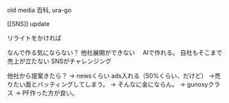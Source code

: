 
old media
	百科, ura-go

[[SNS]]
update

リライトをかければ


なんで作る気にならない？
	他社展開ができない
		　AIで作れる。
	自社もそこまで売上が立たない
	SNSがチャレンジング
	


他社から提案きたら？
	→ newsくらい ads入れる（50%くらい、だけど）
	->売りたい面とバッティングしてしまう。
	-> そんなに金にならん。
		-> gunosyクラス -> PF作った方が良い。

